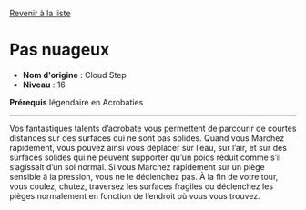 [Revenir à la liste](list.md)

# Pas nuageux

 * **Nom d'origine** : Cloud Step
 * **Niveau** : 16


<p><strong>Prérequis</strong> légendaire en Acrobaties</p>
<hr>
<p>Vos fantastiques talents d’acrobate vous permettent de parcourir de courtes distances sur des surfaces qui ne sont pas solides. Quand vous Marchez rapidement, vous pouvez ainsi vous déplacer sur l’eau, sur l’air, et sur des surfaces solides qui ne peuvent supporter qu’un poids réduit comme s’il s’agissait d’un sol normal. Si vous Marchez rapidement sur un piège sensible à la pression, vous ne le déclenchez pas. À la fin de votre tour, vous coulez, chutez, traversez les surfaces fragiles ou déclenchez les pièges normalement en fonction de l’endroit où vous vous trouvez.</p>
